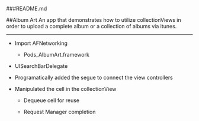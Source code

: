 ###README.md

##Album Art
An app that demonstrates how to utilize collectionViews in order to upload a complete album or a collection of albums via itunes.

---

- Import AFNetworking

	- Pods_AlbumArt.framework
	
- UISearchBarDelegate

- Programatically added the segue to connect the view controllers

- Manipulated the cell in the collectionView 

	- Dequeue cell for reuse

	- Request Manager completion

